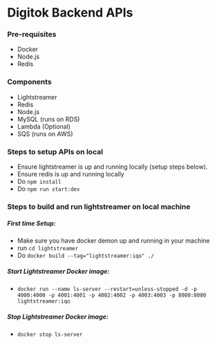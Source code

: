 # Digitok Backend APIs

### Pre-requisites
 - Docker
 - Node.js
 - Redis

### Components
 - Lightstreamer
 - Redis
 - Node.js
 - MySQL (runs on RDS)
 - Lambda (Optional)
 - SQS (runs on AWS)

### Steps to setup APIs on local

 - Ensure lightstreamer is up and running locally (setup steps below).
 - Ensure redis is up and running locally
 - Do `npm install`
 - Do `npm run start:dev`

### Steps to build and run lightstreamer on local machine

##### First time Setup:
 - Make sure you have docker demon up and running in your machine
 - run  `cd lightstreamer`
 - Do `docker build --tag="lightstreamer:iqo" ./`

##### Start Lightstreamer Docker image:
 - `docker run --name ls-server --restart=unless-stopped -d -p 4000:4000 -p 4001:4001 -p 4002:4002 -p 4003:4003 -p 8080:8080 lightstreamer:iqo`

##### Stop Lightstreamer Docker image:
 - `docker stop ls-server`


